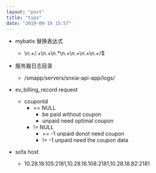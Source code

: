```yaml
---
layout: "post"
title: "tips"
date: "2019-09-19 15:57"
---
```


- mybatis 替换表达式
  - \n.+\/.+\n.+\n.*\n.+\n.+\n.+\n.+\/$
- 服务器日志目录
  - /smapp/servers/snxia-api-app/logs/

- ev_billing_record request
  - couponId
    - == NULL
      - be paid without coupon
      - unpaid need optimal coupon
    - != NULL
      - == -1 unpaid donot need coupon
      - != -1 unpaid need the coupon data
- sofa host
  - 10.28.18.105:2181,10.28.18.108:2181,10.28.18.82:2181
